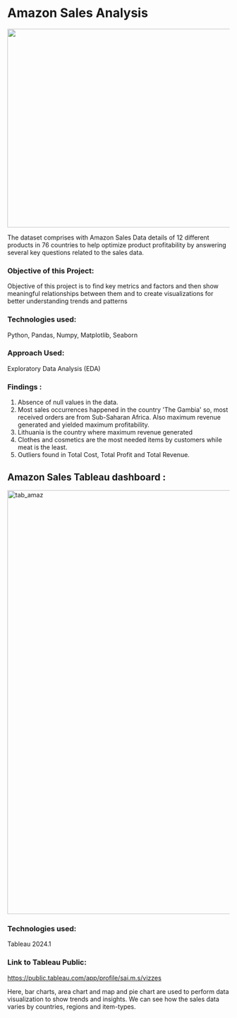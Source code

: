 # Amazon Sales Analysis    
<img src="https://www.theindianwire.com/wp-content/uploads/2020/08/Amazon-1.jpg" width="1000" height="450" />  

The dataset comprises with Amazon Sales Data details of 12 different products in 76 countries to help optimize product profitability by answering several key questions related to the sales data.

### Objective of this Project:
Objective of this project is to find key metrics and factors and then show meaningful relationships between them and to create visualizations for better understanding trends and patterns

### Technologies used:
Python, Pandas, Numpy, Matplotlib, Seaborn

### Approach Used:
Exploratory Data Analysis (EDA)

### Findings :
1. Absence of null values in the data.
2. Most sales occurrences happened in the country 'The Gambia' so, most received orders are from Sub-Saharan Africa. Also maximum revenue generated and yielded maximum 
   profitability.
3. Lithuania is the country where maximum revenue generated
4. Clothes and cosmetics are the most needed items by customers while meat is the least.
5. Outliers found in Total Cost, Total Profit and Total Revenue.  

## Amazon Sales Tableau dashboard :

<img width="960" alt="tab_amaz" src="https://github.com/saithasai/Amazon_Sales_Analysis/assets/84937491/c935c228-d048-44d5-bbe7-df9cf8178766">

### Technologies used:
Tableau 2024.1

### Link to Tableau Public:
https://public.tableau.com/app/profile/sai.m.s/vizzes

Here, bar charts, area chart and map and pie chart are used to perform data visualization to show trends and insights. We can see how the sales data varies by countries, regions and item-types.

